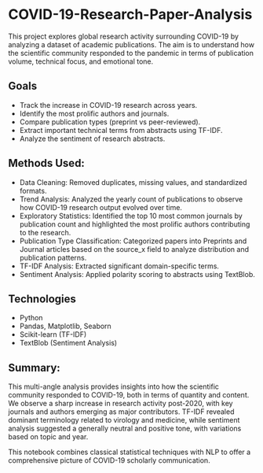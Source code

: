 # COVID-19-Research-Paper-Analysis

This project explores global research activity surrounding COVID-19 by analyzing a dataset of academic publications. The aim is to understand how the scientific community responded to the pandemic in terms of publication volume, technical focus, and emotional tone.

## Goals

- Track the increase in COVID-19 research across years.
- Identify the most prolific authors and journals.
- Compare publication types (preprint vs peer-reviewed).
- Extract important technical terms from abstracts using TF-IDF.
- Analyze the sentiment of research abstracts.

## Methods Used:
- Data Cleaning: Removed duplicates, missing values, and standardized formats.
- Trend Analysis: Analyzed the yearly count of publications to observe how COVID-19 research output evolved over time.
- Exploratory Statistics: Identified the top 10 most common journals by publication count and highlighted the most prolific authors contributing to the research.
- Publication Type Classification: Categorized papers into Preprints and Journal articles based on the source_x field to analyze distribution and publication patterns.
- TF-IDF Analysis: Extracted significant domain-specific terms.
- Sentiment Analysis: Applied polarity scoring to abstracts using TextBlob.

## Technologies

- Python
- Pandas, Matplotlib, Seaborn
- Scikit-learn (TF-IDF)
- TextBlob (Sentiment Analysis)

## Summary:
This multi-angle analysis provides insights into how the scientific community responded to COVID-19, both in terms of quantity and content. We observe a sharp increase in research activity post-2020, with key journals and authors emerging as major contributors. TF-IDF revealed dominant terminology related to virology and medicine, while sentiment analysis suggested a generally neutral and positive tone, with variations based on topic and year.

This notebook combines classical statistical techniques with NLP to offer a comprehensive picture of COVID-19 scholarly communication.

